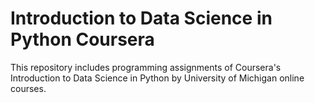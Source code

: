 # Introduction to Data Science in Python Coursera
 This repository includes programming assignments of Coursera's Introduction to Data Science in Python by University of Michigan online courses.
